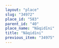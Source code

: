 ```yaml
---
layout: "place"
slug: "34972"
place_id: "583"
parent_id: "40"
place_name: "Nāqidīni"
title: "Nāqidīni"
previous_item: "34975"
---
```

